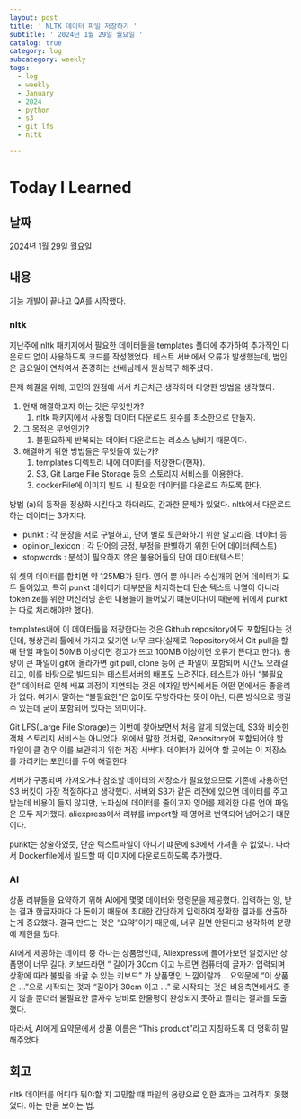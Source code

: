 ```yaml
---
layout: post
title: ' NLTK 데이터 파일 저장하기 '
subtitle: ' 2024년 1월 29일 월요일 '
catalog: true
category: log
subcategory: weekly
tags:
  - log
  - weekly
  - January
  - 2024
  - python
  - s3
  - git lfs
  - nltk

---
```


# Today I Learned

## 날짜

2024년 1월 29일 월요일

## 내용

기능 개발이 끝나고 QA를 시작했다.

### nltk

 지난주에 nltk 패키지에서 필요한 데이터들을 templates 폴더에 추가하여 추가적인 다운로드 없이 사용하도록 코드를 작성했었다. 테스트 서버에서 오류가 발생했는데, 범인은 금요일이 연차여서 존경하는 선배님께서 원상복구 해주셨다.

 문제 해결을 위해, 고민의 원점에 서서 차근차근 생각하며 다양한 방법을 생각했다.

1. 현재 해결하고자 하는 것은 무엇인가?
    1. nltk 패키지에서 사용할 데이터 다운로드 횟수를 최소한으로 만들자.
2. 그 목적은 무엇인가?
    1. 불필요하게 반복되는 데이터 다운로드는 리소스 낭비기 때문이다.
3. 해결하기 위한 방법들은 무엇들이 있는가?
    1. templates 디렉토리 내에 데이터를 저장한다(현재).
    2. S3, Git Large File Storage 등의 스토리지 서비스를 이용한다.
    3. dockerFile에 이미지 빌드 시 필요한 데이터를 다운로드 하도록 한다.

 방법 (a)의 동작을 정상화 시킨다고 하더라도, 간과한 문제가 있었다. nltk에서 다운로드 하는 데이터는 3가지다.

- punkt : 각 문장을 서로 구별하고, 단어 별로 토큰화하기 위한 알고리즘, 데이터 등
- opinion_lexicon : 각 단어의 긍정, 부정을 판별하기 위한 단어 데이터(텍스트)
- stopwords : 분석이 필요하지 않은 불용어들의 단어 데이터(텍스트)

 위 셋의 데이터를 합치면 약 125MB가 된다. 영어 뿐 아니라 수십개의 언어 데이터가 모두 들어있고, 특히 punkt 데이터가 대부분을 차지하는데 단순 텍스트 나열이 아니라 tokenize를 위한 머신러닝 훈련 내용들이 들어있기 떄문이다(이 때문에 뒤에서 punkt는 따로 처리해야만 했다).

 templates내에 이 데이터들을 저장한다는 것은 Github repository에도 포함된다는 것인데, 형상관리 툴에서 가지고 있기엔 너무 크다(실제로 Repository에서 Git pull을 할 때 단일 파일이 50MB 이상이면 경고가 뜨고 100MB 이상이면 오류가 뜬다고 한다). 용량이 큰 파일이 git에 올라가면 git pull, clone 등에 큰 파일이 포함되어 시간도 오래걸리고, 이를 바탕으로 빌드되는 테스트서버의 배포도 느려진다. 테스트가 아닌 “불필요한” 데이터로 인해 배포 과정이 지연되는 것은 애자일 방식에서든 어떤 면에서든 좋을리가 없다. 여기서 말하는 “불필요한”은 없어도 무방하다는 뜻이 아닌, 다른 방식으로 챙길 수 있는데 굳이 포함되어 있다는 의미이다.

 Git LFS(Large File Storage)는 이번에 찾아보면서 처음 알게 되었는데, S3와 비슷한 객체 스토리지 서비스는 아니었다. 위에서 말한 것처럼, Repository에 포함되어야 할 파일이 클 경우 이를 보관히기 위한 저장 서버다. 데이터가 있어야 할 곳에는 이 저장소를 가리키는 포인터를 두어 해결한다.

 서버가 구동되며 가져오거나 참조할 데이터의 저장소가 필요했으므로 기존에 사용하던 S3 버킷이 가장 적절하다고 생각했다. 서버와 S3가 같은 리전에 있으면 데이터를 주고받는데 비용이 들지 않지만, 노파심에 데이터를 줄이고자 영어를 제외한 다른 언어 파일은 모두 제거했다. aliexpress에서 리뷰를 import할 때 영어로 번역되어 넘어오기 떄문이다.

 punkt는 상술하였듯, 단순 텍스트파일이 아니기 떄문에 s3에서 가져올 수 없었다. 따라서 Dockerfile에서 빌드할 때 이미지에 다운로드하도록 추가했다.

### AI

 상품 리뷰들을 요약하기 위해 AI에게 몇몇 데이터와 명령문을 제공했다. 입력하는 양, 받는 결과 한글자마다 다 돈이기 때문에 최대한 간단하게 입력하여 정확한 결과를 산출하는게 중요했다. 결국 만드는 것은 “요약”이기 때문에, 너무 길면 안된다고 생각하여 분량에 제한을 뒀다. 

 AI에게 제공하는 데이터 중 하나는 상품명인데, Aliexpress에 들어가보면 알겠지만 상품명이 너무 길다. 키보드라면 “ 길이가 30cm 이고 누르면 컴퓨터에 글자가 입력되며 상황에 따라 불빛을 바꿀 수 있는 키보드” 가 상품명인 느낌이랄까… 요약문에 “이 상품은 …”으로 시작되는 것과 “길이가 30cm 이고 …” 로 시작되는 것은 비용측면에서도 좋지 않을 뿐더러 불필요한 글자수 낭비로 한줄평이 완성되지 못하고 짤리는 결과를 도출했다.

 따라서, AI에게 요약문에서 상품 이름은 “This product”라고 지칭하도록 더 명확히 말해주었다.

## 회고

 nltk 데이터를 어디다 둬야할 지 고민할 떄 파일의 용량으로 인한 효과는 고려하지 못했었다. 아는 만큼 보이는 법.
